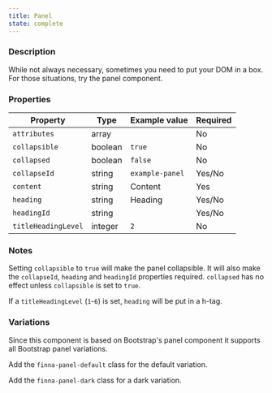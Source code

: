 ```yaml
---
title: Panel
state: complete
---
```


### Description

While not always necessary, sometimes you need to put your DOM in a box.
For those situations, try the panel component.

### Properties

| Property             | Type    | Example value   | Required |
| -------------------- | ------- | ----------------| -------- |
| `attributes`         | array   |                 | No       |
| `collapsible`        | boolean | `true`          | No       |
| `collapsed`          | boolean | `false`         | No       |
| `collapseId`         | string  | `example-panel` | Yes/No   |
| `content`            | string  | Content         | Yes      |
| `heading`            | string  | Heading         | Yes/No   |
| `headingId`          | string  |                 | Yes/No   |
| `titleHeadingLevel`  | integer | `2`             | No       |

### Notes

Setting `collapsible` to `true` will make the panel collapsible. It will also 
make the `collapseId`, `heading` and `headingId` properties required. 
`collapsed` has no effect unless `collapsible` is set to `true`.

If a `titleHeadingLevel` (`1`-`6`) is set, `heading` will be put in a h-tag.

### Variations

Since this component is based on Bootstrap's panel component it supports all
Bootstrap panel variations.

Add the `finna-panel-default` class for the default variation.

Add the `finna-panel-dark` class for a dark variation.
